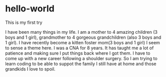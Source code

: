 # hello-world
This is my first try

I have been many things in my life. I am a mother to 4 amazing children (3 boys and 1 girl), grandmother to 4 gorgeous grandchildren (also 3 boys and 1 girl). I have recently become a kitten foster mom(3 boys and 1 girl) I seem to sense a theme here. I was a CNA for 8 years. It has taught me a lot of patience and making sure I put things back where I got them. 
I have to come up with a new career following a shoulder surgery. So I am trying to learn coding to be able to suppot the family I still have at home and those grandkids I love to spoil.
